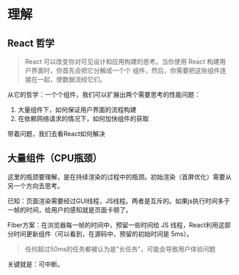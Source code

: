 # 理解

## React 哲学

> React 可以改变你对可见设计和应用构建的思考。当你使用 React 构建用户界面时，你首先会把它分解成一个个 组件，然后，你需要把这些组件连接在一起，使数据流经它们。

从它的哲学：一个个组件，我们可以扩展出两个需要思考的性能问题：

1. 大量组件下，如何保证用户界面的流程构建
2. 在依赖网络请求的情况下，如何加快组件的获取

带着问题，我们去看React如何解决

## 大量组件（CPU瓶颈）

这里的瓶颈要理解，是在持续渲染的过程中的瓶颈。初始渲染（首屏优化）需要从另一个方向去思考。

已知：页面渲染需要经过GUI线程，JS线程。两者是互斥的。如果js执行时间多于一帧的时间，给用户的感知就是页面卡顿了。

Fiber方案：在浏览器每一帧的时间中，预留一些时间给 JS 线程，React利用这部分时间更新组件（可以看到，在源码中，预留的初始时间是 5ms）。

> 任何超过50ms的任务都被认为是"长任务"，可能会导致用户体验问题

关键就是：可中断。